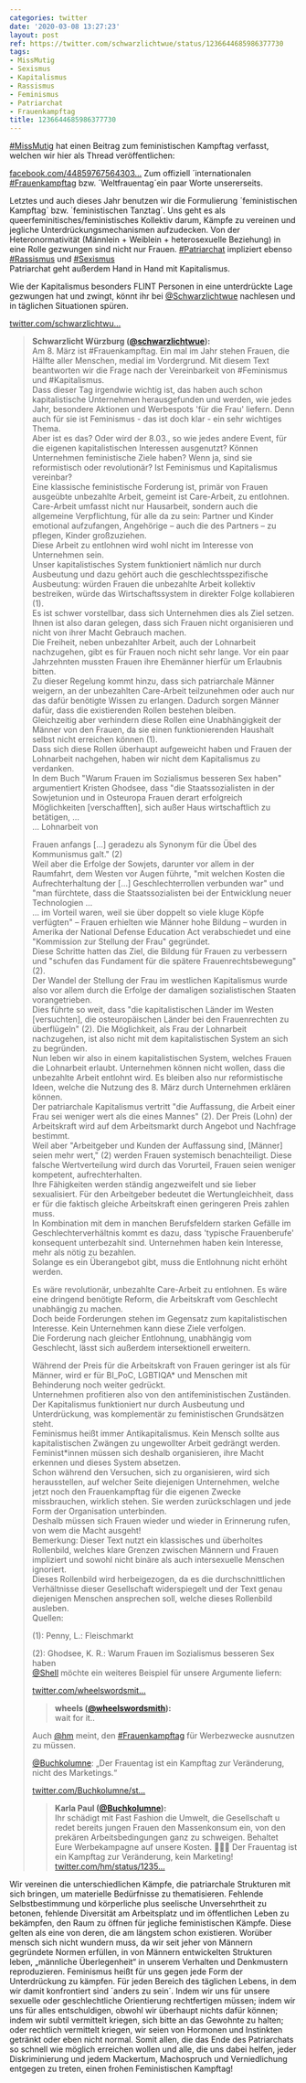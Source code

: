 ```yaml
---
categories: twitter
date: '2020-03-08 13:27:23'
layout: post
ref: https://twitter.com/schwarzlichtwue/status/1236644685986377730
tags:
- MissMutig
- Sexismus
- Kapitalismus
- Rassismus
- Feminismus
- Patriarchat
- Frauenkampftag
title: 1236644685986377730
---
```

[#MissMutig](/t/missmutig) hat einen Beitrag zum feministischen Kampftag verfasst, welchen wir hier als Thread veröffentlichen:

[facebook.com/44859767564303…](https://www.facebook.com/448597675643037/posts/824683641367770/) 
Zum offiziell ´internationalen [#Frauenkampftag](/t/frauenkampftag)  bzw. ´Weltfrauentag´ein paar Worte unsererseits.



Letztes und auch dieses Jahr benutzen wir die Formulierung ´feministischen Kampftag´ bzw. ´feministischen Tanztag´. 
Uns geht es als queerfeminitisches/feministisches Kollektiv darum, Kämpfe zu vereinen und jegliche Unterdrückungsmechanismen aufzudecken. Von der Heteronormativität (Männlein + Weiblein + heterosexuelle Beziehung) in eine Rolle gezwungen sind nicht nur Frauen. 
[#Patriarchat](/t/patriarchat) impliziert ebenso [#Rassismus](/t/rassismus) und [#Sexismus](/t/sexismus)  
Patriarchat geht außerdem Hand in Hand mit Kapitalismus.



Wie der Kapitalismus besonders FLINT Personen in eine unterdrückte Lage gezwungen hat und zwingt, könnt ihr bei [@Schwarzlichtwue](https://twitter.com/Schwarzlichtwue) nachlesen und in täglichen Situationen spüren.

[twitter.com/schwarzlichtwu…](https://twitter.com/schwarzlichtwue/status/1235897000928964608) 
> <b>Schwarzlicht Würzburg ([@schwarzlichtwue](https://twitter.com/schwarzlichtwue)):</b>  
>Am 8. März ist #Frauenkampftag. Ein mal im Jahr stehen Frauen, die Hälfte aller Menschen, medial im Vordergrund. Mit diesem Text beantworten wir die Frage nach der Vereinbarkeit von #Feminismus und #Kapitalismus.    
>Dass dieser Tag irgendwie wichtig ist, das haben auch schon kapitalistische Unternehmen herausgefunden und werden, wie jedes Jahr, besondere Aktionen und Werbespots 'für die Frau' liefern. Denn auch für sie ist Feminismus - das ist doch klar - ein sehr wichtiges Thema.    
>Aber ist es das? Oder wird der 8.03., so wie jedes andere Event, für die eigenen kapitalistischen Interessen ausgenutzt? Können Unternehmen feministische Ziele haben? Wenn ja, sind sie reformistisch oder revolutionär? Ist Feminismus und Kapitalismus vereinbar?   
>Eine klassische feministische Forderung ist, primär von Frauen ausgeübte unbezahlte Arbeit, gemeint ist Care-Arbeit, zu entlohnen.   
>Care-Arbeit umfasst nicht nur Hausarbeit, sondern auch die allgemeine Verpflichtung, für alle da zu sein: Partner und Kinder emotional aufzufangen, Angehörige – auch die des Partners – zu pflegen, Kinder großzuziehen.   
>Diese Arbeit zu entlohnen wird wohl nicht im Interesse von Unternehmen sein.   
>Unser kapitalistisches System funktioniert nämlich nur durch Ausbeutung und dazu gehört auch die geschlechtsspezifische Ausbeutung: würden Frauen die unbezahlte Arbeit kollektiv bestreiken, würde das Wirtschaftssystem in direkter Folge kollabieren (1).   
>Es ist schwer vorstellbar, dass sich Unternehmen dies als Ziel setzen. Ihnen ist also daran gelegen, dass sich Frauen nicht organisieren und nicht von ihrer Macht Gebrauch machen.   
>Die Freiheit, neben unbezahlter Arbeit, auch der Lohnarbeit nachzugehen, gibt es für Frauen noch nicht sehr lange. Vor ein paar Jahrzehnten mussten Frauen ihre Ehemänner hierfür um Erlaubnis bitten.   
>Zu dieser Regelung kommt hinzu, dass sich patriarchale Männer weigern, an der unbezahlten Care-Arbeit teilzunehmen oder auch nur das dafür benötigte Wissen zu erlangen. Dadurch sorgen Männer dafür, dass die existierenden Rollen bestehen bleiben.   
>Gleichzeitig aber verhindern diese Rollen eine Unabhängigkeit der Männer von den Frauen, da sie einen funktionierenden Haushalt selbst nicht erreichen können (1).   
>Dass sich diese Rollen überhaupt aufgeweicht haben und Frauen der Lohnarbeit nachgehen, haben wir nicht dem Kapitalismus zu verdanken.   
>In dem Buch "Warum Frauen im Sozialismus besseren Sex haben" argumentiert Kristen Ghodsee, dass "die Staatssozialisten in der Sowjetunion und in Osteuropa Frauen derart erfolgreich Möglichkeiten [verschafften], sich außer Haus wirtschaftlich zu betätigen, …   
>… Lohnarbeit von  
>  
>Frauen anfangs […] geradezu als Synonym für die Übel des Kommunismus galt." (2)   
>Weil aber die Erfolge der Sowjets, darunter vor allem in der Raumfahrt, dem Westen vor Augen führte, "mit welchen Kosten die Aufrechterhaltung der […] Geschlechterrollen verbunden war" und "man fürchtete, dass die Staatssozialisten bei der Entwicklung neuer Technologien …   
>… im Vorteil waren, weil sie über doppelt so viele kluge Köpfe verfügten" – Frauen erhielten wie Männer hohe Bildung – wurden in Amerika der National Defense Education Act verabschiedet und eine "Kommission zur Stellung der Frau" gegründet.   
>Diese Schritte hatten das Ziel, die Bildung für Frauen zu verbessern und "schufen das Fundament für die spätere Frauenrechtsbewegung" (2).   
>Der Wandel der Stellung der Frau im westlichen Kapitalismus wurde also vor allem durch die Erfolge der damaligen sozialistischen Staaten vorangetrieben.   
>Dies führte so weit, dass "die kapitalistischen Länder im Westen [versuchten], die osteuropäischen Länder bei den Frauenrechten zu überflügeln" (2). Die Möglichkeit, als Frau der Lohnarbeit nachzugehen, ist also nicht mit dem kapitalistischen System an sich zu begründen.   
>Nun leben wir also in einem kapitalistischen System, welches Frauen die Lohnarbeit erlaubt. Unternehmen können nicht wollen, dass die unbezahlte Arbeit entlohnt wird. Es bleiben also nur reformistische Ideen, welche die Nutzung des 8. März durch Unternehmen erklären können.   
>Der patriarchale Kapitalismus vertritt "die Auffassung, die Arbeit einer Frau sei weniger wert als die eines Mannes" (2). Der Preis (Lohn) der Arbeitskraft wird auf dem Arbeitsmarkt durch Angebot und Nachfrage bestimmt.   
>Weil aber "Arbeitgeber und Kunden der Auffassung sind, [Männer] seien mehr wert," (2) werden Frauen systemisch benachteiligt. Diese falsche Wertverteilung wird durch das Vorurteil, Frauen seien weniger kompetent, aufrechterhalten.   
>Ihre Fähigkeiten werden ständig angezweifelt und sie lieber sexualisiert. Für den Arbeitgeber bedeutet die Wertungleichheit, dass er für die faktisch gleiche Arbeitskraft einen geringeren Preis zahlen muss.   
>In Kombination mit dem in manchen Berufsfeldern starken Gefälle im Geschlechterverhältnis kommt es dazu, dass 'typische Frauenberufe' konsequent unterbezahlt sind. Unternehmen haben kein Interesse, mehr als nötig zu bezahlen.   
>Solange es ein Überangebot gibt, muss die Entlohnung nicht erhöht werden.  
>  
>  
>  
>Es wäre revolutionär, unbezahlte Care-Arbeit zu entlohnen. Es wäre eine dringend benötigte Reform, die Arbeitskraft vom Geschlecht unabhängig zu machen.   
>Doch beide Forderungen stehen im Gegensatz zum kapitalistischen Interesse. Kein Unternehmen kann diese Ziele verfolgen.   
>Die Forderung nach gleicher Entlohnung, unabhängig vom Geschlecht, lässt sich außerdem intersektionell erweitern.  
>  
>  
>  
>Während der Preis für die Arbeitskraft von Frauen geringer ist als für Männer, wird er für BI_PoC, LGBTIQA\* und Menschen mit Behinderung noch weiter gedrückt.   
>Unternehmen profitieren also von den antifeministischen Zuständen. Der Kapitalismus funktioniert nur durch Ausbeutung und Unterdrückung, was komplementär zu feministischen Grundsätzen steht.   
>Feminismus heißt immer Antikapitalismus. Kein Mensch sollte aus kapitalistischen Zwängen zu ungewollter Arbeit gedrängt werden.   
>Feminist\*innen müssen sich deshalb organisieren, ihre Macht erkennen und dieses System absetzen.   
>Schon während den Versuchen, sich zu organisieren, wird sich herausstellen, auf welcher Seite diejenigen Unternehmen, welche jetzt noch den Frauenkampftag für die eigenen Zwecke missbrauchen, wirklich stehen. Sie werden zurückschlagen und jede Form der Organisation unterbinden.   
>Deshalb müssen sich Frauen wieder und wieder in Erinnerung rufen, von wem die Macht ausgeht!   
>Bemerkung: Dieser Text nutzt ein klassisches und überholtes Rollenbild, welches klare Grenzen zwischen Männern und Frauen impliziert und sowohl nicht binäre als auch intersexuelle Menschen ignoriert.   
>Dieses Rollenbild wird herbeigezogen, da es die durchschnittlichen Verhältnisse dieser Gesellschaft widerspiegelt und der Text genau diejenigen Menschen ansprechen soll, welche dieses Rollenbild ausleben.   
>Quellen:  
>  
>(1): Penny, L.: Fleischmarkt  
>  
>(2): Ghodsee, K. R.: Warum Frauen im Sozialismus besseren Sex haben   
>[@Shell](https://twitter.com/Shell) möchte ein weiteres Beispiel für unsere Argumente liefern:  
>  
>[twitter.com/wheelswordsmit…](https://twitter.com/wheelswordsmith/status/1236027772608245760?s=19)   
>> <b>wheels ([@wheelswordsmith](https://twitter.com/wheelswordsmith)):</b>    
>>wait for it..      
>  
>  
>Auch [@hm](https://twitter.com/hm) meint, den [#Frauenkampftag](/t/frauenkampftag) für Werbezwecke ausnutzen zu müssen.  
>  
>  
>  
>[@Buchkolumne](https://twitter.com/Buchkolumne): „Der Frauentag ist ein Kampftag zur Veränderung, nicht des Marketings.“  
>  
>[twitter.com/Buchkolumne/st…](https://twitter.com/Buchkolumne/status/1236592382331756544?s=19)   
>> <b>Karla Paul ([@Buchkolumne](https://twitter.com/Buchkolumne)):</b>    
>>Ihr schädigt mit Fast Fashion die Umwelt, die Gesellschaft u redet bereits jungen Frauen den Massenkonsum ein, von den prekären Arbeitsbedingungen ganz zu schweigen. Behaltet Eure Werbekampagne auf unsere Kosten. 🤷🏻‍♀️ Der Frauentag ist ein Kampftag zur Veränderung, kein Marketing! [twitter.com/hm/status/1235…](https://twitter.com/hm/status/1235956805336993799)     
>  
>  


Wir vereinen die unterschiedlichen Kämpfe, die patriarchale Strukturen mit sich bringen, um materielle Bedürfnisse zu thematisieren. 
Fehlende Selbstbestimmung und körperliche plus seelische Unversehrtheit zu betonen, fehlende Diversität am Arbeitsplatz und im öffentlichen Leben zu bekämpfen, den Raum zu öffnen für jegliche feministischen Kämpfe. 
Diese gelten als eine von deren, die am längstem schon existieren. 
Worüber mensch sich nicht wundern muss, da wir seit jeher von Männern gegründete Normen erfüllen, in von Männern entwickelten Strukturen leben, „männliche Überlegenheit“ in unserem Verhalten und Denkmustern reproduzieren. 
Feminismus heißt für uns gegen jede Form der Unterdrückung zu kämpfen. Für jeden Bereich des täglichen Lebens, in dem wir damit konfrontiert sind ´anders zu sein´. 
Indem wir uns für unsere sexuelle oder geschlechtliche Orientierung rechtfertigen müssen; indem wir uns für alles entschuldigen, obwohl wir überhaupt nichts dafür können; indem wir subtil vermittelt kriegen, sich bitte an das Gewohnte zu halten; 
oder rechtlich vermittelt kriegen, wir seien von Hormonen und Instinkten getränkt oder eben nicht normal. 
Somit allen, die das Ende des Patriarchats so schnell wie möglich erreichen wollen und alle, die uns dabei helfen, jeder Diskriminierung und jedem Mackertum, Machospruch und Verniedlichung entgegen zu treten, einen frohen Feministischen Kampftag! 